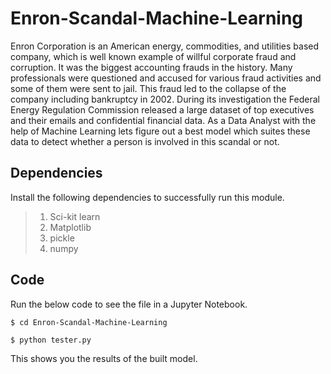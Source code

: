 # Enron-Scandal-Machine-Learning

Enron Corporation is an American energy, commodities, and utilities based company, which is well known example of willful corporate fraud and corruption. It was the biggest accounting frauds in the history. Many professionals were questioned and accused for various fraud activities and some of them were sent to jail. This fraud led to the collapse of the company including bankruptcy in 2002. During its investigation the Federal Energy Regulation Commission released a large dataset of top executives and their emails and confidential financial data. As a Data Analyst with the help of Machine Learning lets figure out a best model which suites these data to detect whether a person is involved in this scandal or not.

## Dependencies

Install the following dependencies to successfully run this module.

> 1. Sci-kit learn
> 2. Matplotlib
> 3. pickle
> 4. numpy


## Code

Run the below code to see the file in a Jupyter Notebook.

`$ cd Enron-Scandal-Machine-Learning`

`$ python tester.py`

This shows you the results of the built model.